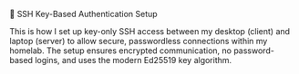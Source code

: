 🔐 SSH Key-Based Authentication Setup

This is how I set up key-only SSH access between my desktop (client) and laptop (server) to allow secure, passwordless connections within my homelab.
The setup ensures encrypted communication, no password-based logins, and uses the modern Ed25519 key algorithm.


